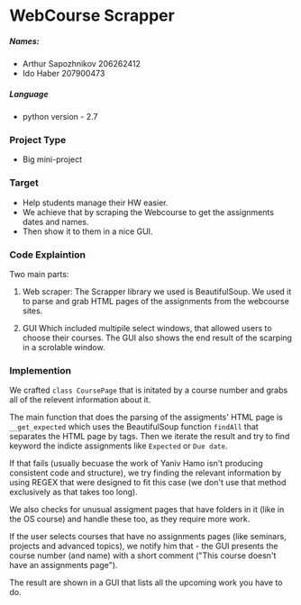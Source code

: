 # WebCourse Scrapper
##### Names:
- ⁠⁠⁠Arthur Sapozhnikov ⁠⁠⁠206262412
- Ido Haber 207900473

##### Language
- python version - 2.7

### Project Type
- Big mini-project

### Target
- Help students manage their HW easier.
- We achieve that by scraping the Webcourse to get the assignments dates and names.
- Then show it to them in a nice GUI.

### Code Explaintion
Two main parts:

1. Web scraper:
The Scrapper library we used is BeautifulSoup. We used it to parse and grab HTML pages of the assignments from the webcourse sites.

2. GUI
Which included multipile select windows, that allowed users to choose their courses. The GUI also shows the end result of the scarping in a scrolable window.

### Implemention
We crafted `class CoursePage` that is initated by a course number and grabs all of the relevent information about it.

The main function that does the parsing of the assigments' HTML page is `__get_expected` which uses the BeautifulSoup function `findAll` that separates the HTML page by tags. Then we iterate the result and try to find keyword the indicte assignments like `Expected` or `Due date`.

If that fails (usually becuase the work of Yaniv Hamo isn't producing consistent code and structure), we try finding the relevant information by using REGEX that were designed to fit this case (we don't use that method exclusively as that takes too long).

We also checks for unusual assigment pages that have folders in it (like in the OS course) and handle these too, as they require more work.

If the user selects courses that have no assignments pages (like seminars, projects and advanced topics), we notify him that - the GUI presents the course number (and name) with a short comment ("This course doesn't have an assignments page").

The result are shown in a GUI that lists all the upcoming work you have to do.

